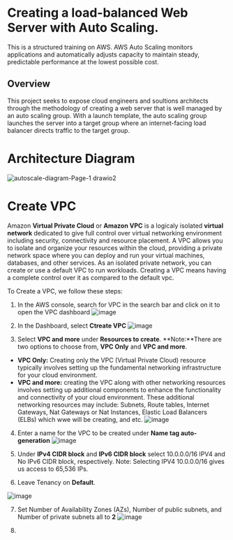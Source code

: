 
# Creating a load-balanced Web Server with Auto Scaling.

This is a structured training on AWS. AWS Auto Scaling monitors applications and automatically adjusts capacity to maintain steady, predictable performance at the lowest possible cost.


## Overview
This project seeks to expose cloud engineers and soultions architects through the methodology of creating a web server that is well managed by an auto scaling group. With a launch template, the auto scaling group launches the server into a target group where an internet-facing load balancer directs traffic to the target group. 

# Architecture Diagram
![autoscale-diagram-Page-1 drawio2](https://github.com/JonesKwameOsei/AWS-App-Autoscaling/assets/81886509/342410ae-24ed-4ecd-adb3-20f2983d888b)

# Create VPC
Amazon **Virtual Private Cloud** or **Amazon VPC** is a logicaly isolated **virtual network** dedicated to give full control over virtual networking environment including security, connectivity and resource placement. A VPC allows you to isolate and organize your resources within the cloud, providing a private network space where you can deploy and run your virtual machines, databases, and other services. As an isolated private network, you can create or use a default VPC to run workloads. Creating a VPC means having a complete control over it as compared to the default vpc. 

To Create a VPC, we follow these steps:
1. In the AWS console, search for VPC in the search bar and click on it to open the VPC dashboard
![image](https://github.com/JonesKwameOsei/AWS-App-Autoscaling/assets/81886509/1bb6a2d8-8ce1-41dd-8e99-08eeae7f37b2)

2. In the Dashboard, select **Ctreate VPC**
![image](https://github.com/JonesKwameOsei/AWS-App-Autoscaling/assets/81886509/eb635546-db5f-4c15-b5a0-549d8e1edd1a)

3. Select **VPC and more** under **Resources to create**.
**Note:**There are two options to choose from, **VPC Only** and **VPC and more**.
- **VPC Only:** Creating only the VPC (Virtual Private Cloud) resource typically involves setting up the fundamental networking infrastructure for your cloud environment.
- **VPC and more:**  creating the VPC along with other networking resources involves setting up additional components to enhance the functionality and connectivity of your cloud environment. These additional networking resources may include: Subnets, Route tables, Internet Gateways, Nat Gateways or Nat Instances, Elastic Load Balancers (ELBs) which wwe will be creating, and etc.
![image](https://github.com/JonesKwameOsei/AWS-App-Autoscaling/assets/81886509/b8f35a52-21a6-41bc-9864-fe3d297e6159)

4. Enter a name for the VPC to be created under **Name tag auto-generation**
![image](https://github.com/JonesKwameOsei/AWS-App-Autoscaling/assets/81886509/31557bfd-b8cb-4fe9-a572-91a5a6717eb8)

5. Under **IPv4 CIDR block** and **IPv6 CIDR block** select 10.0.0.0/16 IPV4 and No IPv6 CIDR block, respectively.
  Note: Selecting IPV4 10.0.0.0/16 gives us access to 65,536 IPs.
6. Leave Tenancy on **Default**. 

![image](https://github.com/JonesKwameOsei/AWS-App-Autoscaling/assets/81886509/cac813b4-922e-4124-b1bb-d9901f4deea8)

7. Set Number of Availability Zones (AZs), Number of public subnets, and Number of private subnets all to **2**
![image](https://github.com/JonesKwameOsei/AWS-App-Autoscaling/assets/81886509/3d9e7845-d6b6-4afa-8bed-666e55bdd44b)

8.                                                   







